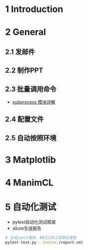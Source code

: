 # 1 Introduction
# 2 General

## 2.1 发邮件
## 2.2 制作PPT
## 2.3 批量调用命令
- [subprocess 模块详解](https://blog.csdn.net/qq_43331089/article/details/124421661)

## 2.4 配置文件
## 2.5 自动按照环境
# 3 Matplotlib
# 4 ManimCL
# 5 自动化测试
- pytest自动化测试框架
- allure生成报告

```bash
# 生成junit报告，和CI/CD工具联合使用
pytest test.py --junit=./report.xml
```